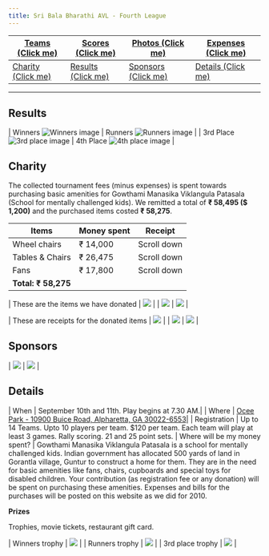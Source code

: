 ```yaml
---
title: Sri Bala Bharathi AVL - Fourth League
---
```


| [Teams (Click me)](https://docs.google.com/spreadsheet/pub?hl=en_US&key=0ArHWFd_0zx0edDJtNUdzUHlJck8xMVdadXQwMVY1YVE&hl=en_US&gid=0) | [Scores (Click me)](https://docs.google.com/spreadsheet/pub?hl=en_US&key=0ArHWFd_0zx0edDJtNUdzUHlJck8xMVdadXQwMVY1YVE&hl=en_US&gid=2) | [Photos (Click me)](http://www.flickr.com/photos/67699593@N05/sets/72157627709421950/show/) | [Expenses (Click me)](https://docs.google.com/spreadsheet/pub?hl=en_US&key=0ArHWFd_0zx0edDJtNUdzUHlJck8xMVdadXQwMVY1YVE&hl=en_US&gid=4) |
|----|----|----|----|
| [Charity (Click me)](#Charity) |[Results (Click me)](#Results) | [Sponsors (Click me)](#Sponsors) | [Details (Click me)](#Details) |

---

<a name="Results">Results</a>
-----------------------------

| Winners ![Winners image](assets/2011/winners_team.jpg) | Runners ![Runners image](assets/2011/runners_team.jpg) |
| 3rd Place ![3rd place image](assets/2011/3rd_team.jpg) | 4th Place ![4th place image](assets/2011/4th_team.jpg) |

<a name="Charity">Charity</a>
-----------------------------

The collected tournament fees (minus expenses) is spent towards purchasing basic amenities for Gowthami Manasika Viklangula Patasala (School for mentally challenged kids). We remitted a total of **₹ 58,495 ($ 1,200)** and the purchased items costed **₹ 58,275**.

| Items	            | Money spent	 | Receipt      |
| -----             | -----------  | -------      |
| Wheel chairs	    | ₹ 14,000     | Scroll down  |
| Tables & Chairs	  | ₹ 26,475	   | Scroll down  |
| Fans	            | ₹ 17,800	   | Scroll down  |
| **Total: ₹ 58,275**   |||

| These are the items we have donated | ![](assets/2011/charity_items2.jpg) |
| ![](assets/2011/charity_items3.jpg) | ![](assets/2011/charity_items1.jpg) |

| These are receipts for the donated items | ![](assets/2011/charity_expenses2.jpg) |
| ![](assets/2011/charity_expenses3.jpg) | ![](assets/2011/charity_expenses1.jpg) |

<a name="Sponsors">Sponsors</a>
-------------------------------

| ![](assets/2011/navrang.jpg) | ![](assets/2011/paradise.jpg) |

<a name="Details">Details</a>
-----------------------------

| When	| September 10th and 11th. Play begins at 7.30 AM.|
| Where	| [Ocee Park - 10900 Buice Road, Alpharetta, GA 30022-6553](http://maps.google.com/maps?rlz=1C1TSND_enUS407US407&um=1&ie=UTF-8&cid=0,0,16380523778810057374&fb=1&hq=ocee+park&hnear=0x88f58523717bebd7:0x1f85f06242e1c19d,Cumming,+GA&gl=us&daddr=10900+Buice+Road,+Alpharetta,+GA+30022-6553&geocode=7724407231857254244,34.045604,-84.239076&ei=VU5LTrLSMMXngQfO24Rz&sa=X&oi=local_result&ct=directions-to&resnum=1&ved=0CEEQngIwAA)|
| Registration	| Up to 14 Teams. Upto 10 players per team. $120 per team. Each team will play at least 3 games. Rally scoring. 21 and 25 point sets.
| Where will be my money spent?	| Gowthami Manasika Viklangula Patasala is a school for mentally challenged kids. Indian government has allocated 500 yards of land in Gorantla village, Guntur to construct a home for them. They are in the need for basic amenities like fans, chairs, cupboards and special toys for disabled children. Your contribution (as registration fee or any donation) will be spent on purchasing these amenities. Expenses and bills for the purchases will be posted on this website as we did for 2010.

**Prizes**

Trophies, movie tickets, restaurant gift card.

| Winners trophy   | ![](assets/2011/winners.jpg)  |
|	Runners trophy   | ![](assets/2011/runners.jpg)  |
| 3rd place trophy | ![](assets/2011/3rdplace.jpg) |
